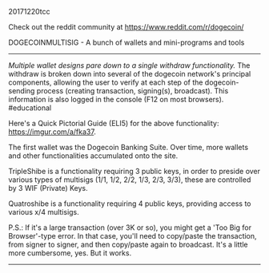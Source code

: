 20171220tcc

Check out the reddit community at https://www.reddit.com/r/dogecoin/

DOGECOINMULTISIG -  A bunch of wallets and mini-programs and tools

***********************************************************************************************************

*Multiple wallet designs pare down to a single withdraw functionality.* The withdraw is broken down into several of the dogecoin network's principal components, allowing the user to verify at each step of the dogecoin-sending process (creating transaction, signing(s), broadcast). This information is also logged in the console (F12 on most browsers). #educational

Here's a Quick Pictorial Guide (ELI5) for the above functionality: https://imgur.com/a/fka37.

The first wallet was the Dogecoin Banking Suite. Over time, more wallets and other functionalities accumulated onto the site. 

TripleShibe is a functionality requiring 3 public keys, in order to preside over various types of multisigs (1/1, 1/2, 2/2, 1/3, 2/3, 3/3), these are controlled by 3 WIF (Private) Keys.

Quatroshibe is a functionality requiring 4 public keys, providing access to various x/4 multisigs.

P.S.: If it's a large transaction (over 3K or so), you might get a 'Too Big for Browser'-type error. In that case, you'll need to copy/paste the transaction, from signer to signer, and then copy/paste again to broadcast. It's a little more cumbersome, yes. But it works.


**********************************************************************************************************




